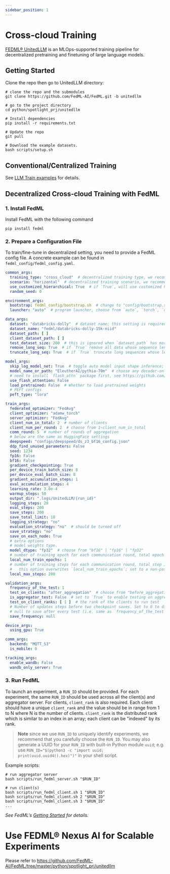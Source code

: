 ```yaml
---
sidebar_position: 1
---
```

# Cross-cloud Training

[FEDML® UnitedLLM](https://github.com/FedML-AI/FedML/tree/master/python/spotlight_prj/unitedllm)
is an MLOps-supported training pipeline for decentralized pretraining and finetuning of large language models.

## Getting Started

Clone the repo then go to UnitedLLM directory:

```shell
# clone the repo and the submodules
git clone https://github.com/FedML-AI/FedML.git -b unitedllm

# go to the project directory
cd python/spotlight_prj/unitedllm

# Install dependencies
pip install -r requirements.txt

# Update the repo
git pull

# Download the example datasets.
bash scripts/setup.sh
```

## Conventional/Centralized Training

See [LLM Train examples](https://github.com/FedML-AI/FedML/tree/master/python/examples/train/llm_train) for details.

## Decentralized Cross-cloud Training with FedML

### 1. Install FedML

Install FedML with the following command

```shell
pip install fedml
```

### 2. Prepare a Configuration File

To train/fine-tune in decentralized setting, you need to provide a FedML config file.
A concrete example can be found in `fedml_config/fedml_config.yaml`.

```yaml
common_args:
  training_type: "cross_cloud"  # decentralized training type, we recommend `cross_cloud` for LLMs
  scenario: "horizontal"  # decentralized training scenario, we recommend `horizontal` for LLMs
  use_customized_hierarchical: True  # if `True`, will use customized hierarchical cross-cloud; this could improve the training stability
  random_seed: 0

environment_args:
  bootstrap: fedml_config/bootstrap.sh  # change to "config/bootstrap.sh" when using MLOps
  launcher: "auto"  # program launcher, choose from `auto`, `torch`, `deepspeed`

data_args:
  dataset: "databricks-dolly"  # dataset name; this setting is required for FedML built-in datasets
  dataset_name: "fedml/databricks-dolly-15k-niid"
  dataset_path: [ ]
  client_dataset_path: [ ]
  test_dataset_size: 200  # this is ignored when `dataset_path` has more than 1 element
  remove_long_seq: True  # if `True` remove all data whose sequence length > max_seq_length
  truncate_long_seq: True  # if `True` truncate long sequences whose length > max_seq_length

model_args:
  skip_log_model_net: True  # toggle auto model input shape inference; if set to `False`, could slow down the training
  model_name_or_path: "EleutherAI/pythia-70m"  # choose any decoder-only hugging face model
  # need to install `flash_attn` package first, see https://github.com/Dao-AILab/flash-attention for detail
  use_flash_attention: False
  load_pretrained: False  # Whether to load pretrained weights
  # PEFT configs
  peft_type: "lora"

train_args:
  federated_optimizer: "FedAvg"
  client_optimizer: "adamw_torch"
  server_optimizer: "FedAvg"
  client_num_in_total: 2  # number of clients
  client_num_per_round: 2  # choose from 1~client_num_in_total
  comm_round: 5  # number of rounds of aggregation
  # below are the same as HuggingFace settings
  deepspeed: "configs/deepspeed/ds_z3_bf16_config.json"
  ddp_find_unused_parameters: False
  seed: 1234
  fp16: False
  bf16: False
  gradient_checkpointing: True
  per_device_train_batch_size: 8
  per_device_eval_batch_size: 8
  gradient_accumulation_steps: 1
  eval_accumulation_steps: 4
  learning_rate: 3.0e-4
  warmup_steps: 50
  output_dir: ".logs/UnitedLLM/{run_id}"
  logging_steps: 20
  eval_steps: 200
  save_steps: 200
  save_total_limit: 10
  logging_strategy: "no"
  evaluation_strategy: "no"  # should be turned off
  save_strategy: "no"
  save_on_each_node: True
  # extra options
  # model weights type.
  model_dtype: "fp32"  # choose from "bf16" | "fp16" | "fp32"
  # number of training epoch for each communication round, total epoch is local_num_train_epochs * comm_round
  local_num_train_epochs: 1
  # number of training steps for each communication round, total step is local_max_steps * comm_round;
  #   this option overwrites `local_num_train_epochs`; set to a non-positive value to disable it.
  local_max_steps: 200

validation_args:
  frequency_of_the_test: 1
  test_on_clients: "after_aggregation"  # choose from "before_aggregation" | "after_aggregation" | "no" | "both"
  is_aggregator_test: False  # set to `True` to enable testing on aggregator after each aggregation
  test_on_client_ranks: [ 1 ]  # the rank of the clients to run test
  # Number of updates steps before two checkpoint saves. Set to 0 to disable saving. Set to a negative number or
  # null to save after every test (i.e. same as `frequency_of_the_test`).
  save_frequency: null

device_args:
  using_gpu: True

comm_args:
  backend: "MQTT_S3"
  is_mobile: 0

tracking_args:
  enable_wandb: False
  wandb_only_server: True

```

### 3. Run FedML

To launch an experiment, a `RUN_ID` should be provided. For each experiment, the same `RUN_ID` should
be used across all the client(s) and aggregator server.
For clients, `client_rank` is also required. Each client should have a unique `client_rank` and
the value should be in range from 1 to N where N is the number of clients.
`client_rank` is the distributed rank which is similar to an index in an array; each client can be
"indexed" by its rank.


> **Note**
> since we use `RUN_ID` to uniquely identify experiments, we recommend that you carefully choose the `RUN_ID`.
> You may also generate a UUID for your `RUN_ID` with built-in Python module `uuid`; 
> e.g. use `RUN_ID="$(python3 -c "import uuid; print(uuid.uuid4().hex)")"` in your shell script.

Example scripts:

```shell
# run aggregator server
bash scripts/run_fedml_server.sh "$RUN_ID"

# run client(s)
bash scripts/run_fedml_client.sh 1 "$RUN_ID"
bash scripts/run_fedml_client.sh 2 "$RUN_ID"
bash scripts/run_fedml_client.sh 3 "$RUN_ID"
...
```

_See FedML's [Getting Started](https://doc.fedml.ai/federate/getting_started) for details._

# Use FEDML® Nexus AI for Scalable Experiments

Please refer to https://github.com/FedML-AI/FedML/tree/master/python/spotlight_prj/unitedllm
